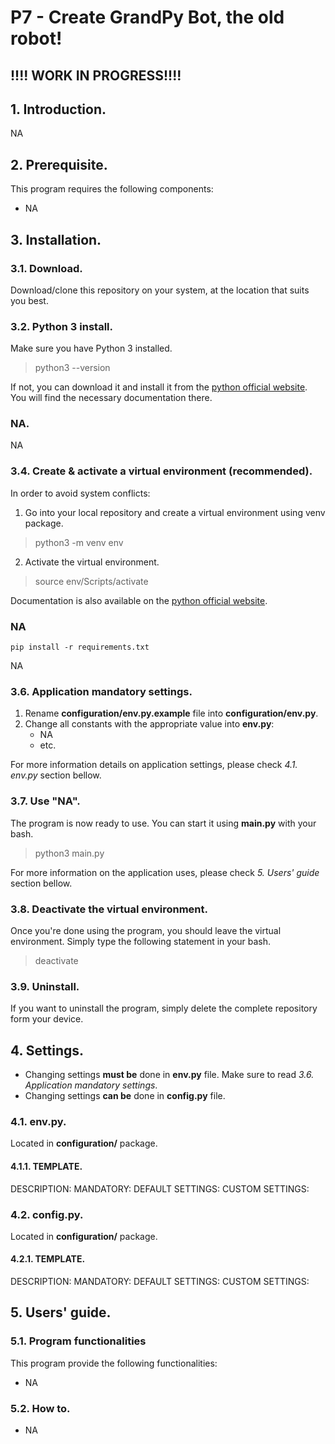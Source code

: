 # P7 - Create GrandPy Bot, the old robot!

## !!!! WORK IN PROGRESS!!!!

## 1. Introduction.
NA

## 2. Prerequisite.
This program requires the following components:
* NA


## 3. Installation.

### 3.1. Download.
Download/clone this repository on your system, at the location that suits you best.

### 3.2. Python 3 install.
Make sure you have Python 3 installed.
> python3 --version

If not, you can download it and install it from the [python official website](https://www.python.org/). You will find the necessary documentation there.

### NA.
NA


### 3.4. Create & activate a virtual environment (recommended).
In order to avoid system conflicts:

1. Go into your local repository and create a virtual environment using venv package.
> python3 -m venv env

2. Activate the virtual environment.
> source env/Scripts/activate

Documentation is also available on the [python official website](https://www.python.org/).

### NA

    pip install -r requirements.txt

NA

### 3.6. Application mandatory settings.
1. Rename **configuration/env.py.example** file into **configuration/env.py**.
2. Change all constants with the appropriate value into **env.py**:
    * NA
    * etc.

For more information details on application settings, please check *4.1. env.py* section bellow.

### 3.7. Use "NA".
The program is now ready to use. You can start it using **main.py** with your bash.
> python3 main.py

For more information on the application uses, please check *5. Users' guide* section bellow.

### 3.8. Deactivate the virtual environment.
Once you're done using the program, you should leave the virtual environment. Simply type the following statement in your bash.
> deactivate

### 3.9. Uninstall.
If you want to uninstall the program, simply delete the complete repository form your device.

## 4. Settings.

* Changing settings **must be** done in **env.py** file. Make sure to read *3.6. Application mandatory settings*.
* Changing settings **can be** done in **config.py** file.

### 4.1. env.py.
Located in **configuration/** package.

#### 4.1.1. TEMPLATE.
DESCRIPTION: 
MANDATORY:
DEFAULT SETTINGS:
CUSTOM SETTINGS:


### 4.2. config.py.
Located in **configuration/** package.

#### 4.2.1. TEMPLATE.
DESCRIPTION: 
MANDATORY:
DEFAULT SETTINGS:
CUSTOM SETTINGS:



## 5. Users' guide.

### 5.1. Program functionalities
This program provide the following functionalities:
* NA

### 5.2. How to.
* NA
